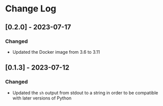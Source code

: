 # Change Log

## [0.2.0] - 2023-07-17
   
### Changed

- Updated the Docker image from 3.6 to 3.11
   
## [0.1.3] - 2023-07-12
  
### Changed
 
- Updated the `sh` output from stdout to a string in order to be compatible with later versions of Python 